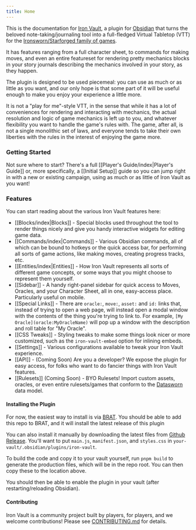```yaml
---
title: Home
---
```

This is the documentation for [Iron Vault](https://github.com/iron-vault-plugin/iron-vault), a plugin for [Obsidian](https://obsidian.md) that turns the beloved note-taking/journaling tool into a full-fledged Virtual Tabletop (VTT) for the [Ironsworn/Starforged family of games](https://ironswornrpg.com).

It has features ranging from a full character sheet, to commands for making moves, and even an entire featureset for rendering pretty mechanics blocks in your story journals describing the mechanics involved in your story, as they happen.

The plugin is designed to be used piecemeal: you can use as much or as little as you want, and our only hope is that some part of it will be useful enough to make you enjoy your experience a little more.

It is not a "play for me"-style VTT, in the sense that while it has a lot of conveniences for rendering and interacting with mechanics, the actual resolution and logic of game mechanics is left up to you, and whatever flexibility you want to handle the game's rules with. The game, after all, is not a single monolithic set of laws, and everyone tends to take their own liberties with the rules in the interest of enjoying the game more.

### Getting Started

Not sure where to start? There's a full [[Player's Guide/index|Player's Guide]] or, more specifically, a [[Initial Setup]] guide so you can jump right in with a new or existing campaign, using as much or as little of Iron Vault as you want!

### Features

You can start reading about the various Iron Vault features here:

* [[Blocks/index|Blocks]] - Special blocks used throughout the tool to render things nicely and give you handy interactive widgets for editing game data.
* [[Commands/index|Commands]] - Various Obsidian commands, all of which can be bound to hotkeys or the quick access bar, for performing all sorts of game actions, like making moves, creating progress tracks, etc.
* [[Entities/index|Entities]] - How Iron Vault represents all sorts of different game concepts, or some ways that you might choose to represent them yourself.
* [[Sidebar]] - A handy right-panel sidebar for quick access to Moves, Oracles, and your Character Sheet, all in one, easy-access place. Particularly useful on mobile.
* [[Special Links]] - There are `oracle:`, `move:`, `asset:` and `id:` links that, instead of trying to open a web page, will instead open a modal window with the contents of the thing you're trying to link to. For example, `[My Oracle](oracle:MyOracleName)` will pop up a window with the description and roll table for "My Oracle".
* [[CSS Tweaks]] - Styling tweaks to make some things look nicer or more customized, such as the `iron-vault-embed` option for inlining embeds.
* [[Settings]] - Various configurations available to tweak your Iron Vault experience.
* [[API]] - (Coming Soon) Are you a developer? We expose the plugin for easy access, for folks who want to do fancier things with Iron Vault features.
* [[Rulesets]] (Coming Soon) - BYO Rulesets! Import custom assets, oracles, or even entire rulesets/games that conform to the [Datasworn](https://github.com/rsek/datasworn) data model.

#### Installing the Plugin

For now, the easiest way to install is via [BRAT](https://tfthacker.com/brat-plugins). You should be able to add this repo to BRAT, and it will install the latest release of this plugin

You can also install it manually by downloading the latest files from [Github Release](https://github.com/iron-vault-plugin/iron-vault/releases/latest). You'll want to put `main.js`, `manifest.json`, and `styles.css` in `your-vault/.obsidian/plugins/iron-vault`.

To build the code and copy it to your vault yourself, run `pnpm build` to generate the production files, which will be in the repo root. You can then copy these to the location above.

You should then be able to enable the plugin in your vault (after restarting/reloading Obsidian).

#### Contributing

Iron Vault is a community project built by players, for players, and we welcome contributions! Please see [CONTRIBUTING.md](https://github.com/iron-vault-plugin/iron-vault/blob/main/README.md) for details.